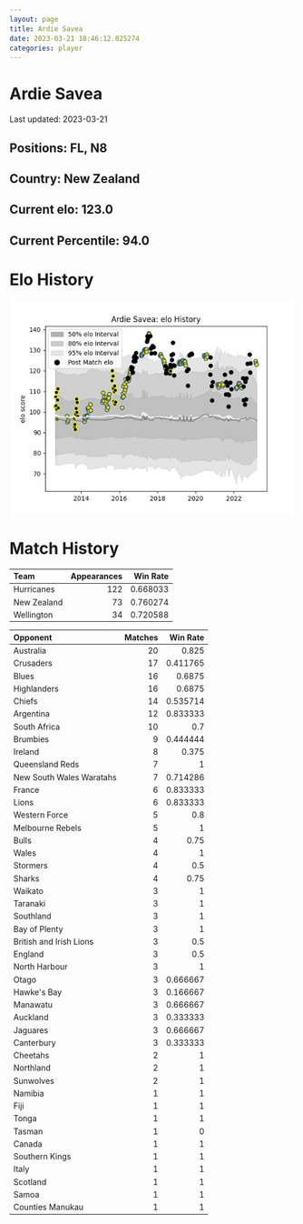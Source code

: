```yaml
---  
layout: page  
title: Ardie Savea  
date: 2023-03-21 18:46:12.025274  
categories: player  
---
```

# Ardie Savea


Last updated: 2023-03-21
## Positions: FL, N8

## Country: New Zealand

## Current elo: 123.0

## Current Percentile: 94.0

# Elo History


![elo history](history_ArdieSavea.png)
# Match History


| Team        |   Appearances |   Win Rate |
|:------------|--------------:|-----------:|
| Hurricanes  |           122 |   0.668033 |
| New Zealand |            73 |   0.760274 |
| Wellington  |            34 |   0.720588 |

| Opponent                 |   Matches |   Win Rate |
|:-------------------------|----------:|-----------:|
| Australia                |        20 |   0.825    |
| Crusaders                |        17 |   0.411765 |
| Blues                    |        16 |   0.6875   |
| Highlanders              |        16 |   0.6875   |
| Chiefs                   |        14 |   0.535714 |
| Argentina                |        12 |   0.833333 |
| South Africa             |        10 |   0.7      |
| Brumbies                 |         9 |   0.444444 |
| Ireland                  |         8 |   0.375    |
| Queensland Reds          |         7 |   1        |
| New South Wales Waratahs |         7 |   0.714286 |
| France                   |         6 |   0.833333 |
| Lions                    |         6 |   0.833333 |
| Western Force            |         5 |   0.8      |
| Melbourne Rebels         |         5 |   1        |
| Bulls                    |         4 |   0.75     |
| Wales                    |         4 |   1        |
| Stormers                 |         4 |   0.5      |
| Sharks                   |         4 |   0.75     |
| Waikato                  |         3 |   1        |
| Taranaki                 |         3 |   1        |
| Southland                |         3 |   1        |
| Bay of Plenty            |         3 |   1        |
| British and Irish Lions  |         3 |   0.5      |
| England                  |         3 |   0.5      |
| North Harbour            |         3 |   1        |
| Otago                    |         3 |   0.666667 |
| Hawke's Bay              |         3 |   0.166667 |
| Manawatu                 |         3 |   0.666667 |
| Auckland                 |         3 |   0.333333 |
| Jaguares                 |         3 |   0.666667 |
| Canterbury               |         3 |   0.333333 |
| Cheetahs                 |         2 |   1        |
| Northland                |         2 |   1        |
| Sunwolves                |         2 |   1        |
| Namibia                  |         1 |   1        |
| Fiji                     |         1 |   1        |
| Tonga                    |         1 |   1        |
| Tasman                   |         1 |   0        |
| Canada                   |         1 |   1        |
| Southern Kings           |         1 |   1        |
| Italy                    |         1 |   1        |
| Scotland                 |         1 |   1        |
| Samoa                    |         1 |   1        |
| Counties Manukau         |         1 |   1        |